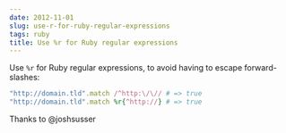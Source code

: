 ```yaml
---
date: 2012-11-01
slug: use-r-for-ruby-regular-expressions
tags: ruby
title: Use %r for Ruby regular expressions
---
```


Use `%r` for Ruby regular expressions, to avoid having to escape forward-slashes:

```ruby
"http://domain.tld".match /^http:\/\// # => true
"http://domain.tld".match %r{^http://} # => true
```

Thanks to @joshsusser
